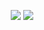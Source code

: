 <p align="center">
<img src="https://user-images.githubusercontent.com/91146114/134745070-d6775f72-4c63-4351-b019-c125cb4cf07a.gif">
<img src="https://user-images.githubusercontent.com/91146114/134746591-c006527e-d0ab-48c4-a50f-373644e5003d.png">
</p>

